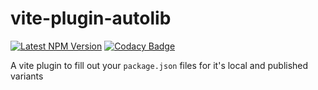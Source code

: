 # vite-plugin-autolib

[![Latest NPM Version](https://img.shields.io/npm/v/vite-plugin-autolib/latest)](https://www.npmjs.com/package/vite-plugin-autolib)
[![Codacy Badge](https://app.codacy.com/project/badge/Grade/6863e4f702e34f4ea54dc05d71acfe7b)](https://www.codacy.com/gh/AlexAegis/vite-plugin-autolib/dashboard?utm_source=github.com&utm_medium=referral&utm_content=AlexAegis/vite-plugin-autolib&utm_campaign=Badge_Grade)

A vite plugin to fill out your `package.json` files for it's local and published
variants
